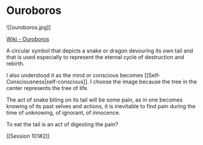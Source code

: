 # Ouroboros

![[ouroboros.jpg]]

[Wiki - Ouroboros](https://en.wikipedia.org/wiki/Ouroboros)

A circular symbol that depicts a snake or dragon devouring its own tail and that is used especially to represent the eternal cycle of destruction and rebirth.

I also understood it as the mind or conscious becomes [[Self-Consciousness|self-conscious]]. I choose the image because the tree in the center represents the tree of life.

The act of snake biting on its tail will be some pain, as in one becomes knowing of its past selves and actions, it is inevitable to find pain during the time of unknowing, of ignorant, of innocence.

To eat the tail is an act of digesting the pain? 

[[Session 101#2]]